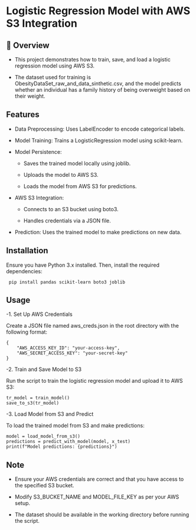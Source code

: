 
# Logistic Regression Model with AWS S3 Integration



                                                                                                                                
## 📌 Overview
- This project demonstrates how to train, save, and load a logistic regression model using AWS S3. 

- The dataset used for training is ObesityDataSet_raw_and_data_sinthetic.csv, and the model predicts whether an individual has a family history of being overweight based on their weight.

## Features
- Data Preprocessing: Uses LabelEncoder to encode categorical labels.

- Model Training: Trains a LogisticRegression model using scikit-learn.

- Model Persistence:

    - Saves the trained model locally using joblib.

    - Uploads the model to AWS S3.

    - Loads the model from AWS S3 for predictions.

- AWS S3 Integration:

    - Connects to an S3 bucket using boto3.

    - Handles credentials via a JSON file.

- Prediction: Uses the trained model to make predictions on new data.
## Installation

Ensure you have Python 3.x installed. Then, install the required dependencies:

```
 pip install pandas scikit-learn boto3 joblib
```
    
## Usage

-1. Set Up AWS Credentials

Create a JSON file named aws_creds.json in the root directory with the following format:

```
{
    "AWS_ACCESS_KEY_ID": "your-access-key",
    "AWS_SECRET_ACCESS_KEY": "your-secret-key"
}
```
-2. Train and Save Model to S3

Run the script to train the logistic regression model and upload it to AWS S3:

```
tr_model = train_model()
save_to_s3(tr_model)
```
-3. Load Model from S3 and Predict

To load the trained model from S3 and make predictions:
```
model = load_model_from_s3()
predictions = predict_with_model(model, x_test)
print(f"Model predictions: {predictions}")

```
## Note

- Ensure your AWS credentials are correct and that you have access to the specified S3 bucket.

- Modify S3_BUCKET_NAME and MODEL_FILE_KEY as per your AWS setup.

- The dataset should be available in the working directory before running the script.